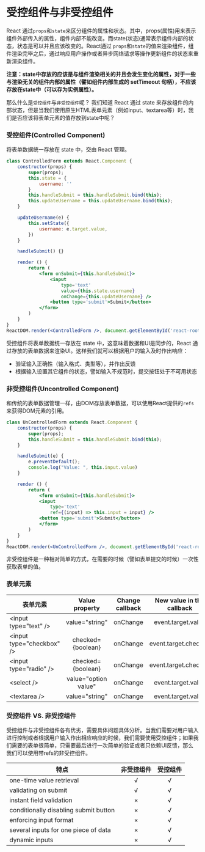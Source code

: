 # 受控组件与非受控组件
React 通过`props`和`state`来区分组件的属性和状态。其中，props(属性)用来表示组件外部传入的属性，组件内部不能改变。而state(状态)通常表示组件内部的状态，状态是可以并且应该改变的。React通过 `props`和`state`的值来渲染组件，组件渲染完毕之后，通过响应用户操作或者异步网络请求等操作更新组件的状态来重新渲染组件。

**注意：state中存放的应该是与组件渲染相关的并且会发生变化的属性，对于一些与渲染无关的组件内部的属性（譬如组件内部生成的 setTimeout 句柄），不应该存放在state中（可以存为实例属性）。**

那么什么是`受控组件`与`非受控组件`呢？
我们知道 React 通过 state 来存放组件的内部状态，但是当我们使用原生HTML表单元素（例如input、textarea等）时，我们是否应该将表单元素的值存放到state中呢？

### 受控组件(Controlled Component)
将表单数据统一存放在 state 中，交由 React 管理。

```jsx
class ControlledForm extends React.Component {
	constructor(props) {
		super(props);
		this.state = {
			username: ''
		}
		this.handleSubmit = this.handleSubmit.bind(this);
		this.updateUsername = this.updateUsername.bind(this);
	}

	updateUsername(e) {
		this.setState({
			username: e.target.value,
		})
	}

	handleSubmit() {}

	render () {
		return (
			<form onSubmit={this.handleSubmit}>
				<input
					type='text'
					value={this.state.username}
					onChange={this.updateUsername} />
				<button type='submit'>Submit</button>
			</form>
		)
	}
}
ReactDOM.render(<ControlledForm />, document.getElementById('react-root'))
```

受控组件将表单数据统一存放在 state 中，这意味着数据和UI是同步的，React 通过存放的表单数据来渲染UI。这样我们就可以根据用户的输入及时作出响应：
- 验证输入正确性（输入格式、类型等），并作出反馈
- 根据输入设置其它组件的状态，譬如输入不规范时，提交按钮处于不可用状态

### 非受控组件(Uncontrolled Component)
和传统的表单数据管理一样，由DOM存放表单数据，可以使用React提供的`refs`来获得DOM元素的引用。

```jsx
class UnControlledForm extends React.Component {
	constructor(props) {
		super(props);
		this.handleSubmit = this.handleSubmit.bind(this);
	}

	handleSubmit(e) {
		e.preventDefault();
		console.log("Value: ", this.input.value)
	}

	render () {
		return (
			<form onSubmit={this.handleSubmit}>
			<input
				type='text'
				ref={(input) => this.input = input} />
			<button type='submit'>Submit</button>
			</form>
		)
	}
}
ReactDOM.render(<UnControlledForm />, document.getElementById('react-root'));
```
非受控组件是一种相对简单的方式，在需要的时候（譬如表单提交的时候）一次性获取表单的值。

### 表单元素
| 表单元素            | Value property    |  Change callback  |  New value in the callback |
|----- | :-----:| :-----:| :----: |
| \<input type="text" /> | value="string"  |  onChange | event.target.value |
| \<input type="checkbox" /> | checked={boolean} |  onChange  | event.target.checked |
| \<input type="radio" /> | checked={boolean} |   onChange    | event.target.checked |
| \<select /> | value="option value"  |  onChange   | event.target.value |
| \<textarea /> | value="string"  |   onChange    | event.target.value |


### 受控组件 VS. 非受控组件
受控组件与非受控组件各有优劣，需要具体问题具体分析。当我们需要对用户输入进行控制或者根据用户输入作出相应响应的时候，我们需要使用受控组件；如果我们需要的表单很简单，只需要最后进行一次简单的验证或者只依赖UI反馈，那么我们可以使用带refs的非受控组件。

| 特点 | 非受控组件 | 受控组件 |
|----- | :-----:| :-----:|
| one-time value retrieval | √ | √ |
| validating on submit | √ | √ |
| instant field validation | × | √ |
| conditionally disabling submit button | × | √ |
| enforcing input format | × | √ |
| several inputs for one piece of data | × | √ |
| dynamic inputs | × | √ |